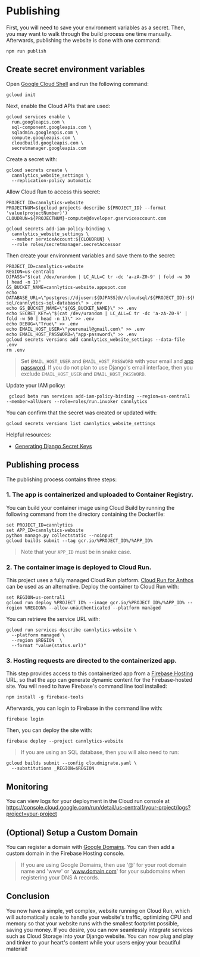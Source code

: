 # Publishing

First, you will need to save your environment variables as a secret. Then, you may want to walk through the build process one time manually. Afterwards, publishing the website is done with one command:

```shell
npm run publish
```

## Create secret environment variables

Open [Google Cloud Shell](https://console.cloud.google.com/) and run the following command:

```shell
gcloud init
```

Next, enable the Cloud APIs that are used:

```shell
gcloud services enable \
  run.googleapis.com \
  sql-component.googleapis.com \
  sqladmin.googleapis.com \
  compute.googleapis.com \
  cloudbuild.googleapis.com \
  secretmanager.googleapis.com
```

Create a secret with:

```shell
gcloud secrets create \
  cannlytics_website_settings \
  --replication-policy automatic
```

Allow Cloud Run to access this secret:

```shell
PROJECT_ID=cannlytics-website
PROJECTNUM=$(gcloud projects describe ${PROJECT_ID} --format 'value(projectNumber)')
CLOUDRUN=${PROJECTNUM}-compute@developer.gserviceaccount.com

gcloud secrets add-iam-policy-binding \
  cannlytics_website_settings \
  --member serviceAccount:${CLOUDRUN} \
  --role roles/secretmanager.secretAccessor
```

Then create your environment variables and save them to the secret:

```shell
PROJECT_ID=cannlytics-website
REGION=us-central1
DJPASS="$(cat /dev/urandom | LC_ALL=C tr -dc 'a-zA-Z0-9' | fold -w 30 | head -n 1)"
GS_BUCKET_NAME=cannlytics-website.appspot.com
echo DATABASE_URL=\"postgres://djuser:${DJPASS}@//cloudsql/${PROJECT_ID}:${REGION}:cannlytics-sql/cannlytics-sql-database\" > .env
echo GS_BUCKET_NAME=\"${GS_BUCKET_NAME}\" >> .env
echo SECRET_KEY=\"$(cat /dev/urandom | LC_ALL=C tr -dc 'a-zA-Z0-9' | fold -w 50 | head -n 1)\" >> .env
echo DEBUG=\"True\" >> .env
echo EMAIL_HOST_USER=\"youremail@gmail.com\" >> .env
echo EMAIL_HOST_PASSWORD=\"app-password\" >> .env
gcloud secrets versions add cannlytics_website_settings --data-file .env
rm .env

```

> Set `EMAIL_HOST_USER` and `EMAIL_HOST_PASSWORD` with your email and [app password](https://dev.to/abderrahmanemustapha/how-to-send-email-with-django-and-gmail-in-production-the-right-way-24ab). If you do not plan to use Django's email interface, then you exclude `EMAIL_HOST_USER` and `EMAIL_HOST_PASSWORD`.

<!-- Allow Cloud Run to access this secret with:

```shell
set GCS_SA==<path-to-your-service-account>

gcloud secrets add-iam-policy-binding cannlytics_website_settings --member serviceAccount:${GCS_SA} --role roles/secretmanager.secretAccessor
``` -->

Update your IAM policy:

```shell
 gcloud beta run services add-iam-policy-binding --region=us-central1 --member=allUsers --role=roles/run.invoker cannlytics
```

You can confirm that the secret was created or updated with:

```shell
gcloud secrets versions list cannlytics_website_settings
```

Helpful resources:

* [Generating Django Secret Keys](https://stackoverflow.com/questions/4664724/distributing-django-projects-with-unique-secret-keys)

## Publishing process

The publishing process contains three steps:

### 1. The app is containerized and uploaded to Container Registry.

You can build your container image using Cloud Build by running the following command from the directory containing the Dockerfile:

```shell
set PROJECT_ID=cannlytics
set APP_ID=cannlytics-website
python manage.py collectstatic --noinput
gcloud builds submit --tag gcr.io/%PROJECT_ID%/%APP_ID%
```

> Note that your `APP_ID` must be in snake case.

### 2. The container image is deployed to Cloud Run.

This project uses a fully managed Cloud Run platform. [Cloud Run for Anthos](https://cloud.google.com/anthos/run) can be used as an alternative. Deploy the container to Cloud Run with:

```shell
set REGION=us-central1
gcloud run deploy %PROJECT_ID% --image gcr.io/%PROJECT_ID%/%APP_ID% --region %REGION% --allow-unauthenticated --platform managed
```

You can retrieve the service URL with:

```shell
gcloud run services describe cannlytics-website \
  --platform managed \
  --region $REGION  \
  --format "value(status.url)"
```

### 3. Hosting requests are directed to the containerized app.

This step provides access to this containerized app from a [Firebase Hosting](https://firebase.google.com/docs/hosting) URL, so that the app can generate dynamic content for the Firebase-hosted site. You will need to have Firebase's command line tool installed:

```shell
npm install -g firebase-tools
```

Afterwards, you can login to Firebase in the command line with:

```shell
firebase login
```

Then, you can deploy the site with:

```shell
firebase deploy --project cannlytics-website
```

> If you are using an SQL database, then you will also need to run:
  ```shell
  gcloud builds submit --config cloudmigrate.yaml \
    --substitutions _REGION=$REGION
  ```

## Monitoring

You can view logs for your deployment in the Cloud run console at https://console.cloud.google.com/run/detail/us-central1/your-project/logs?project=your-project

## (Optional) Setup a Custom Domain

You can register a domain with [Google Domains](https://domains.google.com/registrar/). You can then add a custom domain in the Firebase Hosting console.

> If you are using Google Domains, then use '@' for your root domain name and 'www' or 'www.domain.com' for your subdomains when registering your DNS A records.

## Conclusion

You now have a simple, yet complex, website running on Cloud Run, which will automatically scale to handle your website's traffic, optimizing CPU and memory so that your website runs with the smallest footprint possible, saving you money. If you desire, you can now seamlessly integrate services such as Cloud Storage into your Django website. You can now plug and play and tinker to your heart's content while your users enjoy your beautiful material!
